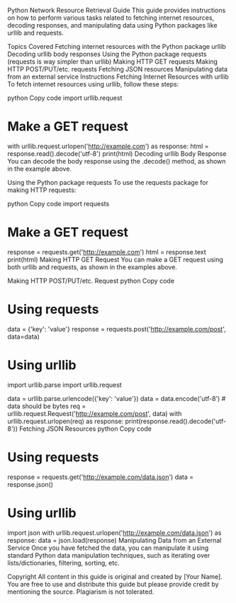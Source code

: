 Python Network Resource Retrieval Guide
This guide provides instructions on how to perform various tasks related to fetching internet resources, decoding responses, and manipulating data using Python packages like urllib and requests.

Topics Covered
Fetching internet resources with the Python package urllib
Decoding urllib body responses
Using the Python package requests (requests is way simpler than urllib)
Making HTTP GET requests
Making HTTP POST/PUT/etc. requests
Fetching JSON resources
Manipulating data from an external service
Instructions
Fetching Internet Resources with urllib
To fetch internet resources using urllib, follow these steps:

python
Copy code
import urllib.request

# Make a GET request
with urllib.request.urlopen('http://example.com') as response:
    html = response.read().decode('utf-8')
    print(html)
Decoding urllib Body Response
You can decode the body response using the .decode() method, as shown in the example above.

Using the Python package requests
To use the requests package for making HTTP requests:

python
Copy code
import requests

# Make a GET request
response = requests.get('http://example.com')
html = response.text
print(html)
Making HTTP GET Request
You can make a GET request using both urllib and requests, as shown in the examples above.

Making HTTP POST/PUT/etc. Request
python
Copy code
# Using requests
data = {'key': 'value'}
response = requests.post('http://example.com/post', data=data)

# Using urllib
import urllib.parse
import urllib.request

data = urllib.parse.urlencode({'key': 'value'})
data = data.encode('utf-8')  # data should be bytes
req = urllib.request.Request('http://example.com/post', data)
with urllib.request.urlopen(req) as response:
    print(response.read().decode('utf-8'))
Fetching JSON Resources
python
Copy code
# Using requests
response = requests.get('http://example.com/data.json')
data = response.json()

# Using urllib
import json
with urllib.request.urlopen('http://example.com/data.json') as response:
    data = json.load(response)
Manipulating Data from an External Service
Once you have fetched the data, you can manipulate it using standard Python data manipulation techniques, such as iterating over lists/dictionaries, filtering, sorting, etc.

Copyright
All content in this guide is original and created by [Your Name]. You are free to use and distribute this guide but please provide credit by mentioning the source. Plagiarism is not tolerated.
